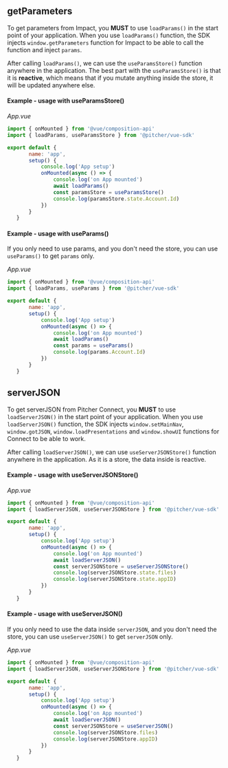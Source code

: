 
## getParameters
To get parameters from Impact, you **MUST** to use ```loadParams()``` in the start point of your application. When you use ```loadParams()``` function, the SDK injects ```window.getParameters``` function for Impact to be able to call the function and inject ```params```. 

After calling ```loadParams()```, we can use the ```useParamsStore()``` function anywhere in the application. The best part with the ```useParamsStore()``` is that it is **reactive**, which means that if you mutate anything inside the store, it will be updated anywhere else.

#### Example - usage with useParamsStore()
 
*App.vue*
 ```javascript
import { onMounted } from '@vue/composition-api'
import { loadParams, useParamsStore } from '@pitcher/vue-sdk'

export default {
        name: 'app',
        setup() {
            console.log('App setup')
            onMounted(async () => {
                console.log('on App mounted')
                await loadParams()
                const paramsStore = useParamsStore()
                console.log(paramsStore.state.Account.Id)
            })
        }
    }
```
 
#### Example - usage with useParams()
If you only need to use params, and you don't need the store, you can use ```useParams()``` to get ```params``` only.
 
*App.vue*
 ```javascript
import { onMounted } from '@vue/composition-api'
import { loadParams, useParams } from '@pitcher/vue-sdk'

export default {
        name: 'app',
        setup() {
            console.log('App setup')
            onMounted(async () => {
                console.log('on App mounted')
                await loadParams()
                const params = useParams()
                console.log(params.Account.Id)
            })
        }
    }
```
 

## serverJSON
To get serverJSON from Pitcher Connect, you **MUST** to use ```loadServerJSON()``` in the start point of your application. When you use ```loadServerJSON()``` function, the SDK injects ```window.setMainNav```,  ```window.gotJSON```,  ```window.loadPresentations```  and  ```window.showUI``` functions for Connect to be able to work.

After calling ```loadServerJSON()```, we can use ```useServerJSONStore()``` function anywhere in the application. As it is a store, the data inside is reactive.
 
#### Example - usage with useServerJSONStore()
 
*App.vue*
 ```javascript
import { onMounted } from '@vue/composition-api'
import { loadServerJSON, useServerJSONStore } from '@pitcher/vue-sdk'

export default {
        name: 'app',
        setup() {
            console.log('App setup')
            onMounted(async () => {
                console.log('on App mounted')
                await loadServerJSON()
                const serverJSONStore = useServerJSONStore()
                console.log(serverJSONStore.state.files)
                console.log(serverJSONStore.state.appID)
            })
        }
    }
```
 
#### Example - usage with useServerJSON()
If you only need to use the data inside ```serverJSON```, and you don't need the store, you can use ```useServerJSON()``` to get ```serverJSON``` only.
 
*App.vue*
 ```javascript
import { onMounted } from '@vue/composition-api'
import { loadServerJSON, useServerJSONStore } from '@pitcher/vue-sdk'

export default {
        name: 'app',
        setup() {
            console.log('App setup')
            onMounted(async () => {
                console.log('on App mounted')
                await loadServerJSON()
                const serverJSONStore = useServerJSON()
                console.log(serverJSONStore.files)
                console.log(serverJSONStore.appID)
            })
        }
    }
```